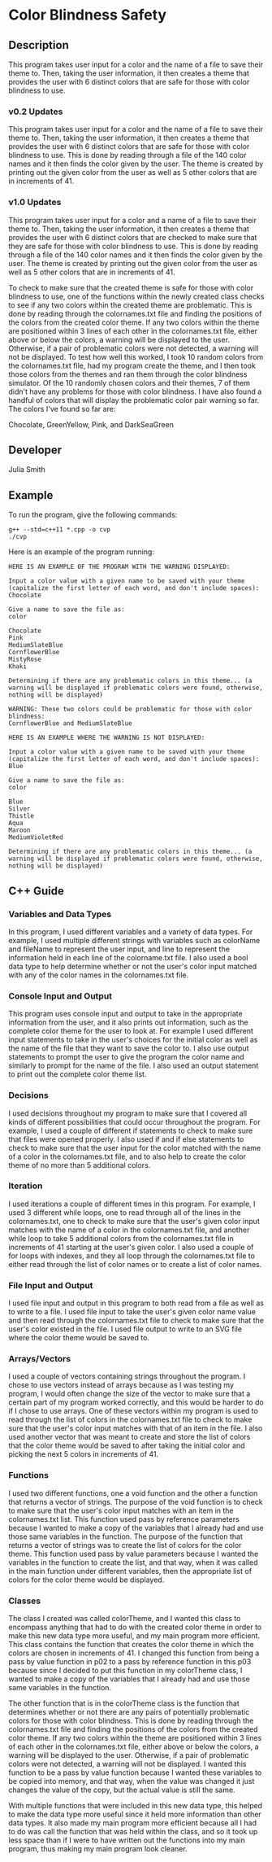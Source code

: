# Color Blindness Safety

## Description

This program takes user input for a color and the name of a file to save their theme to. Then, taking the user information, it then creates a theme that provides the user with 6 distinct colors that are safe for those with color blindness to use.

### v0.2 Updates

This program takes user input for a color and the name of a file to save their theme to. Then, taking the user information, it then creates a theme that provides the user with 6 distinct colors that are safe for those with color blindness to use. This is done by reading through a file of the 140 color names and it then finds the color given by the user. The theme is created by printing out the given color from the user as well as 5 other colors that are in increments of 41.
 

### v1.0 Updates

This program takes user input for a color and a name of a file to save their theme to. Then, taking the user information, it then creates a theme that provides the user with 6 distinct colors that are checked to make sure that they are safe for those with color blindness to use. This is done by reading through a file of the 140 color names and it then finds the color given by the user. The theme is created by printing out the given color from the user as well as 5 other colors that are in increments of 41. 

To check to make sure that the created theme is safe for those with color blindness to use, one of the functions within the newly created class checks to see if any two colors within the created theme are problematic. This is done by reading through the colornames.txt file and finding the positions of the colors from the created color theme. If any two colors within the theme are positioned within 3 lines of each other in the colornames.txt file, either above or below the colors, a warning will be displayed to the user. Otherwise, if a pair of problematic colors were not detected, a warning will not be displayed. To test how well this worked, I took 10 random colors from the colornames.txt file, had my program create the theme, and I then took those colors from the themes and ran them through the color blindness simulator. Of the 10 randomly chosen colors and their themes, 7 of them didn't have any problems for those with color blindness. I have also found a handful of colors that will display the problematic color pair warning so far. The colors I've found so far are:

Chocolate,
GreenYellow,
Pink,
 and DarkSeaGreen


## Developer

Julia Smith

## Example

To run the program, give the following commands:

```
g++ --std=c++11 *.cpp -o cvp
./cvp
```

Here is an example of the program running:

```
HERE IS AN EXAMPLE OF THE PROGRAM WITH THE WARNING DISPLAYED:

Input a color value with a given name to be saved with your theme (capitalize the first letter of each word, and don't include spaces): 
Chocolate

Give a name to save the file as: 
color

Chocolate
Pink
MediumSlateBlue
CornflowerBlue
MistyRose
Khaki

Determining if there are any problematic colors in this theme... (a warning will be displayed if problematic colors were found, otherwise, nothing will be displayed)

WARNING: These two colors could be problematic for those with color blindness: 
CornflowerBlue and MediumSlateBlue

HERE IS AN EXAMPLE WHERE THE WARNING IS NOT DISPLAYED:

Input a color value with a given name to be saved with your theme (capitalize the first letter of each word, and don't include spaces): 
Blue

Give a name to save the file as: 
color

Blue
Silver
Thistle
Aqua
Maroon
MediumVioletRed

Determining if there are any problematic colors in this theme... (a warning will be displayed if problematic colors were found, otherwise, nothing will be displayed)
```

## C++ Guide

### Variables and Data Types

In this program, I used different variables and a variety of data types. For example, I used multiple different strings with variables such as colorName and fileName to represent the user input, and line to represent the information held in each line of the colorname.txt file. I also used a bool data type to help determine whether or not the user's color input matched with any of the color names in the colornames.txt file. 

### Console Input and Output

This program uses console input and output to take in the appropriate information from the user, and it also prints out information, such as the complete color theme for the user to look at. For example I used different input statements to take in the user's choices for the initial color as well as the name of the file that they want to save the color to. I also use output statements to prompt the user to give the program the color name and similarly to prompt for the name of the file. I also used an output statement to print out the complete color theme list.

### Decisions

I used decisions throughout my program to make sure that I covered all kinds of different possibilities that could occur throughout the program. For example, I used a couple of different if statements to check to make sure that files were opened properly. I also used if and if else statements to check to make sure that the user input for the color matched with the name of a color in the colornames.txt file, and to also help to create the color theme of no more than 5 additional colors. 

### Iteration

I used iterations a couple of different times in this program. For example, I used 3 different while loops, one to read through all of the lines in the colornames.txt, one to check to make sure that the user's given color input matches with the name of a color in the colornames.txt file, and another while loop to take 5 additional colors from the colornames.txt file in increments of 41 starting at the user's given color. I also used a couple of for loops with indexes, and they all loop through the colornames.txt file to either read through the list of color names or to create a list of color names.

### File Input and Output

I used file input and output in this program to both read from a file as well as to write to a file. I used file input to take the user's given color name value and then read through the colornames.txt file to check to make sure that the user's color existed in the file. I used file output to write to an SVG file where the color theme would be saved to.

### Arrays/Vectors

I used a couple of vectors containing strings throughout the program. I chose to use vectors instead of arrays because as I was testing my program, I would often change the size of the vector to make sure that a certain part of my program worked correctly, and this would be harder to do if I chose to use arrays. One of these vectors within my program is used to read through the list of colors in the colornames.txt file to check to make sure that the user's color input matches with that of an item in the file. I also used another vector that was meant to create and store the list of colors that the color theme would be saved to after taking the initial color and picking the next 5 colors in increments of 41.

### Functions

I used two different functions, one a void function and the other a function that returns a vector of strings. The purpose of the void function is to check to make sure that the user's color input matches with an item in the colornames.txt list. This function used pass by reference parameters because I wanted to make a copy of the variables that I already had and use those same variables in the function. The purpose of the function that returns a vector of strings was to create the list of colors for the color theme. This function used pass by value parameters because I wanted the variables in the function to create the list, and that way, when it was called in the main function under different variables, then the appropriate list of colors for the color theme would be displayed.

### Classes

The class I created was called colorTheme, and I wanted this class to encompass anything that had to do with the created color theme in order to make this new data type more useful, and my main program more efficient. This class contains the function that creates the color theme in which the colors are chosen in increments of 41. I changed this function from being a pass by value function in p02 to a pass by reference function in this p03 because since I decided to put this function in my colorTheme class, I wanted to make a copy of the variables that I already had and use those same variables in the function. 

The other function that is in the colorTheme class is the function that determines whether or not there are any pairs of potentially problematic colors for those with color blindness. This is done by reading through the colornames.txt file and finding the positions of the colors from the created color theme. If any two colors within the theme are positioned within 3 lines of each other in the colornames.txt file, either above or below the colors, a warning will be displayed to the user. Otherwise, if a pair of problematic colors were not detected, a warning will not be displayed. I wanted this function to be a pass by value function because I wanted these variables to be copied into memory, and that way, when the value was changed it just changes the value of the copy, but the actual value is still the same. 

With multiple functions that were included in this new data type, this helped to make the data type more useful since it held more information than other data types. It also made my main program more efficient because all I had to do was call the function that was held within the class, and so it took up less space than if I were to have written out the functions into my main program, thus making my main program look cleaner.

